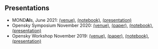 Presentations
-------------

- MOND**AI**s, June 2021: [(venue)](https://datascience.aero/mondais/), [(notebook)](https://raw.githubusercontent.com/traffic-viz/traffic_static/master/notebooks/mondais_2021.ipynb), [(presentation)](2021_mondais.pdf)
- Opensky Symposium November 2020: [(venue)](https://workshop.opensky-network.org/2020), [(paper)](https://doi.org/10.3390/proceedings2020059008), [(notebook)](https://raw.githubusercontent.com/traffic-viz/traffic_static/master/notebooks/opensky_2020.ipynb), [(presentation)](2019_opensky.pdf)
- Opensky Workshop November 2019: [(venue)](https://workshop.opensky-network.org/2019), [(paper)](https://doi.org/10.29007/sf1f), [(notebook)](https://raw.githubusercontent.com/traffic-viz/traffic_static/master/notebooks/opensky_2019.ipynb), [(presentation)](2019_opensky.pdf)

